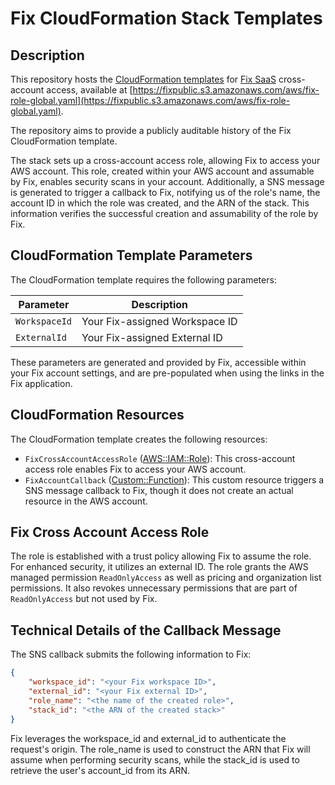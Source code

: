# Fix CloudFormation Stack Templates

## Description

This repository hosts the [CloudFormation templates](https://console.aws.amazon.com/cloudformation/home#/stacks/create/review?templateURL=https://fixpublic.s3.amazonaws.com/aws/fix-role-global.yaml&stackName=FixAccess&param_WorkspaceId=00000000-0000-0000-0000-000000000000&param_ExternalId=00000000-0000-0000-0000-000000000000) for [Fix SaaS](https://fix.security/) cross-account access, available at [https://fixpublic.s3.amazonaws.com/aws/fix-role-global.yaml](https://fixpublic.s3.amazonaws.com/aws/fix-role-global.yaml).

The repository aims to provide a publicly auditable history of the Fix CloudFormation template.

The stack sets up a cross-account access role, allowing Fix to access your AWS account. This role, created within your AWS account and assumable by Fix, enables security scans in your account. Additionally, a SNS message is generated to trigger a callback to Fix, notifying us of the role's name, the account ID in which the role was created, and the ARN of the stack. This information verifies the successful creation and assumability of the role by Fix.

## CloudFormation Template Parameters

The CloudFormation template requires the following parameters:

| Parameter | Description |
| ---------- | ---------- |
| `WorkspaceId` | Your Fix-assigned Workspace ID |
| `ExternalId`  | Your Fix-assigned External ID  |

These parameters are generated and provided by Fix, accessible within your Fix account settings, and are pre-populated when using the links in the Fix application.

## CloudFormation Resources

The CloudFormation template creates the following resources:

* `FixCrossAccountAccessRole` ([AWS::IAM::Role](https://docs.aws.amazon.com/AWSCloudFormation/latest/UserGuide/aws-resource-iam-role.html)): This cross-account access role enables Fix to access your AWS account.
* `FixAccountCallback` ([Custom::Function](https://docs.aws.amazon.com/AWSCloudFormation/latest/UserGuide/template-custom-resources-lambda.html)): This custom resource triggers a SNS message callback to Fix, though it does not create an actual resource in the AWS account.

## Fix Cross Account Access Role

The role is established with a trust policy allowing Fix to assume the role. For enhanced security, it utilizes an external ID. The role grants the AWS managed permission `ReadOnlyAccess` as well as pricing and organization list permissions. It also revokes unnecessary permissions that are part of `ReadOnlyAccess` but not used by Fix.

## Technical Details of the Callback Message

The SNS callback submits the following information to Fix:

```json
{
    "workspace_id": "<your Fix workspace ID>",
    "external_id": "<your Fix external ID>",
    "role_name": "<the name of the created role>",
    "stack_id": "<the ARN of the created stack>"
}
```

Fix leverages the workspace_id and external_id to authenticate the request's origin. The role_name is used to construct the ARN that Fix will assume when performing security scans, while the stack_id is used to retrieve the user's account_id from its ARN.
